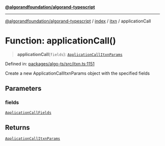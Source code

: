 [**@algorandfoundation/algorand-typescript**](../../../../README.md)

***

[@algorandfoundation/algorand-typescript](../../../../README.md) / [index](../../../README.md) / [itxn](../README.md) / applicationCall

# Function: applicationCall()

> **applicationCall**(`fields`): [`ApplicationCallItxnParams`](../classes/ApplicationCallItxnParams.md)

Defined in: [packages/algo-ts/src/itxn.ts:1151](https://github.com/algorandfoundation/puya-ts/blob/main/packages/algo-ts/src/itxn.ts#L1151)

Create a new ApplicationCallItxnParams object with the specified fields

## Parameters

### fields

[`ApplicationCallFields`](../interfaces/ApplicationCallFields.md)

## Returns

[`ApplicationCallItxnParams`](../classes/ApplicationCallItxnParams.md)
